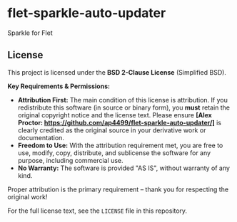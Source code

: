 # flet-sparkle-auto-updater
Sparkle for Flet

## License

This project is licensed under the **BSD 2-Clause License** (Simplified BSD).

**Key Requirements & Permissions:**

* **Attribution First:** The main condition of this license is attribution. If you redistribute this software (in source or binary form), you **must** retain the original copyright notice and the license text. Please ensure **[Alex Proctor: https://github.com/ap4499/flet-sparkle-auto-updater/]** is clearly credited as the original source in your derivative work or documentation.
* **Freedom to Use:** With the attribution requirement met, you are free to use, modify, copy, distribute, and sublicense the software for any purpose, including commercial use.
* **No Warranty:** The software is provided "AS IS", without warranty of any kind.

Proper attribution is the primary requirement – thank you for respecting the original work!

For the full license text, see the `LICENSE` file in this repository.
